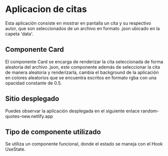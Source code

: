 # Aplicacion de citas

Esta aplicación consiste en mostrar en pantalla un cita y su respectivo autor, que son seleccionados de un archivo en formato .json ubicado en la capeta 'data'.

## Componente Card

El componente Card se encarga de renderizar la cita seleccionada de forma aleatoria del archivo .json, este componente además de seleccionar la cita de manera aleatoria y renderizarla, cambia el background de la aplicación en colores aleatorios que se encuentra escritos en formato rgba con una opacidad constante de 0.5.

## Sitio desplegado 

Puedes observar la aplicación desplegada en el siguiente enlace random-quotes-new.netlify.app

## Tipo de componente utilizado

Se utiliza un componente funcional, donde el estado se maneja con el Hook UseState.